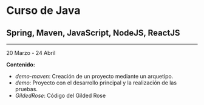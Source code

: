 # Curso de Java
## Spring, Maven, JavaScript, NodeJS, ReactJS

---
20 Marzo - 24 Abril

**Contenido:**
* *demo-maven*: Creación de un proyecto mediante un arquetipo.
* *demo*: Proyecto con el desarrollo principal y la realización de las pruebas.
* *GildedRose*: Código del Gilded Rose